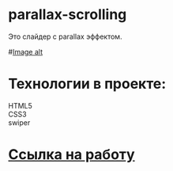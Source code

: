 # parallax-scrolling
Это слайдер с parallax эффектом. 

#[Image alt](/CHaPiOn777/parallax-scrolling/blob/main/img/screen-3.png)  
# Технологии в проекте:
HTML5  
CSS3  
swiper

# [Ссылка на работу](https://chapion777.github.io/parallax-scrolling/)
